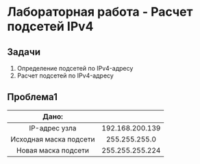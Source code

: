# Лабораторная работа - Расчет подсетей IPv4 
## Задачи
1. Определение подсетей по IPv4-адресу
2. Расчет подсетей по IPv4-адресу

## Проблема1

|         Дано:         |                 |
|:---------------------:|:---------------:|
|    IP-адрес узла      | 192.168.200.139 | 
| Исходная маска подсети| 255.255.255.0   |
|  Новая маска подсети  | 255.255.255.224 |
